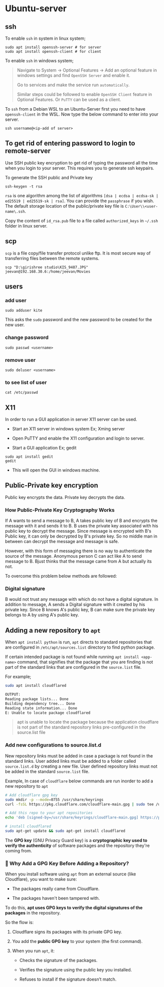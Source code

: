# Ubuntu-server

## ssh

To enable `ssh` in system in linux system;

```shell
sudo apt install openssh-server # for server
sudo apt install openssh-client # for client
```

To enable `ssh` in windows system;

> Navigate to System -> Optional Features -> Add an optional feature in windows settings and find `OpenSSH Server` and enable it.
> 
> Go to services and make the service run `automatically`.
> 
> Similar steps could be followed to enable `OpenSSH Client` feature in Optional Features. Or `PuTTY` can be used as a client.

To `ssh` from a Debian WSL to an Ubuntu-Server first you need to have `openssh-client` in the WSL. Now type the below command to enter into your server.

```shell
ssh username@<ip-add of server>
```

## To get rid of entering password to login to remote-server

Use SSH public key encryption to get rid of typing the password all the time when you login to your server. This requires you to generate ssh keypairs.

To generate the SSH public and Private key

```shell
ssh-keygen -t rsa
```

`rsa` is one algorithm among the list of algorithms `[dsa | ecdsa | ecdsa-sk | ed25519 | ed25519-sk | rsa]`. You can provide the `passphrase` if you wish. The default storage location of the public/private key file is `C:\User\\<user-name\.ssh`.

Copy the content of  `id_rsa.pub` file to a file called `authorized_keys` in `~/.ssh` folder in linux server.

## scp

`scp` is a file copy/file transfer protocol unlike ftp. It is most secure way of transferring files between the remote systems.

```shell
scp "D:\girishree studio\KIS_9487.JPG" jeevan@192.168.30.6:/home/jeevan/Movies
```

## users

### add user

```shell
sudo adduser kite
```

This asks the `sudo` password and the new password to be created for the new user.

### change password

```shell
sudo passwd <username>
```

### remove user

```shell
sudo deluser <username>
```

### to see list of user

```shell
cat /etc/passwd
```

## X11

In order to run a GUI application in server X11 server can be used. 

- Start an X11 server in windows system Ex; Xming server

- Open PuTTY and enable the X11 configuration and login to server.

- Start a GUI application Ex; gedit

```shell
sudo apt install gedit
gedit
```

- This will open the GUI in windows machine.

## Public-Private key encryption

Public key encrypts the data. Private key decrypts the data.

### How Public-Private Key Cryptography Works

If A wants to send a message to B, A takes public key of B and encrypts the message with it and sends it to B. B uses the private key associated with his public key to decrypt the message. Since message is encrypted with B's Public key, it can only be decrypted by B's private key. So no middle man in between can decrypt the message and message is safe.

However, with this form of messaging there is no way to authenticate the source of the message. Anonymous person C can act like A to send message to B. Bjust thinks that the message came from A but actually its not.

To overcome this problem below methods are followed:

### Digital signature

B would not trust any message with which do not have a digital signature. In addition to message, A sends a Digital signature with it created by his private key. Since B knows A's public key, B can make sure the private key belongs to A by using A's public key. 

## Adding a new repository to `apt`

When `apt install python` is run, `apt` directs to standard repositories that are configured in `/etc/apt/sources.list` directory to find python package.

If certain intended package is not found while running `apt install <app-name>` command, that signifies that the package that you are finding is not part of the standard links that are configured in the `source.list` file.

For example;

```bash
sudo apt install cloudflared

OUTPUT:
Reading package lists... Done
Building dependency tree... Done
Reading state information... Done
E: Unable to locate package cloudflared
```

> apt is unable to locate the package because the application cloudflare is not part of the standard repository links pre-configured in the source.list file

### Add new configurations to source.list.d

New repository links must be added in case a package is not found in the standard links. User added links must be added to a folder called `source.list.d` by creating a new file. User defined repository links must not be added in the standard `source.list` file.

Example, In case of `cloudflare` below commands are run inorder to add a new repository to `apt`

```bash
# Add cloudflare gpg key
sudo mkdir -p --mode=0755 /usr/share/keyrings
curl -fsSL https://pkg.cloudflare.com/cloudflare-main.gpg | sudo tee /usr/share/keyrings/cloudflare-main.gpg >/dev/null

# Add this repo to your apt repositories
echo 'deb [signed-by=/usr/share/keyrings/cloudflare-main.gpg] https://pkg.cloudflare.com/cloudflared any main' | sudo tee /etc/apt/sources.list.d/cloudflared.list

# install cloudflared
sudo apt-get update && sudo apt-get install cloudflared
```

The **GPG key** (GNU Privacy Guard key) is a **cryptographic key used to verify the authenticity** of software packages and the repository they're coming from.

### 📌 Why Add a GPG Key Before Adding a Repository?

When you install software using `apt` from an external source (like Cloudflare), you want to make sure:

- The packages really came from Cloudflare.

- The packages haven't been tampered with.

To do this, **apt uses GPG keys to verify the digital signatures of the packages** in the repository.

So the flow is:

1. Cloudflare signs its packages with its private GPG key.

2. You add the **public GPG key** to your system (the first command).

3. When you run `apt`, it:
   
   - Checks the signature of the packages.
   
   - Verifies the signature using the public key you installed.
   
   - Refuses to install if the signature doesn’t match.
